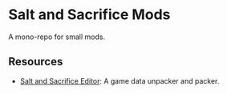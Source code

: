 # Salt and Sacrifice Mods

A mono-repo for small mods.

## Resources

- [Salt and Sacrifice Editor](https://www.nexusmods.com/saltandsacrifice/mods/23?): A game data unpacker and packer.
